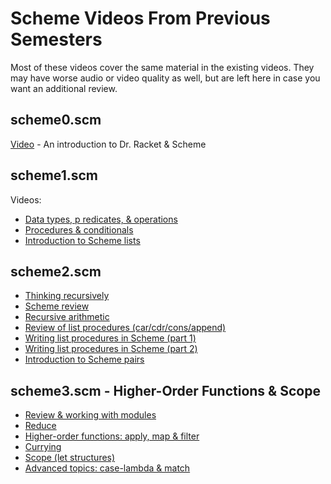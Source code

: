 # Scheme Videos From Previous Semesters

Most of these videos cover the same material in the existing videos.  They may have worse audio or video quality as well, but are left here in case you want an additional review.

## scheme0.scm

[Video](https://youtu.be/aPsIUv0rP7o) - An introduction to Dr. Racket & Scheme

## scheme1.scm

Videos:

- [Data types, p redicates, & operations](https://youtu.be/r64vat2ztf4)
- [Procedures & conditionals](https://youtu.be/Io1eNFxxtqg)
- [Introduction to Scheme lists](https://youtu.be/GXKfxQdTohk)

## scheme2.scm

- [Thinking recursively](https://youtu.be/zDJXVpHASuI)
- [Scheme review](https://youtu.be/YCjxbHZT_Ho)
- [Recursive arithmetic](https://youtu.be/mdnEoBMOpQs)
- [Review of list procedures (car/cdr/cons/append)](https://youtu.be/DhbmRVMdEaE)
- [Writing list procedures in Scheme (part 1)](https://youtu.be/BAYoEGGzj5s)
- [Writing list procedures in Scheme (part 2)](https://youtu.be/u0U4XJMzFzM)
- [Introduction to Scheme pairs](https://youtu.be/SF4VEPtv_Po)

## scheme3.scm - Higher-Order Functions & Scope

- [Review & working with modules](https://youtu.be/tYX7Nht6pyA)
- [Reduce](https://youtu.be/wOu7itUGR70)
- [Higher-order functions: apply, map & filter](https://youtu.be/Xs58XIu_QyU)
- [Currying](https://youtu.be/ojutgb4UjAE)
- [Scope (let structures)](https://youtu.be/drmrNQWklxM)
- [Advanced topics: case-lambda & match](https://youtu.be/3dfEXUz0NTg)
